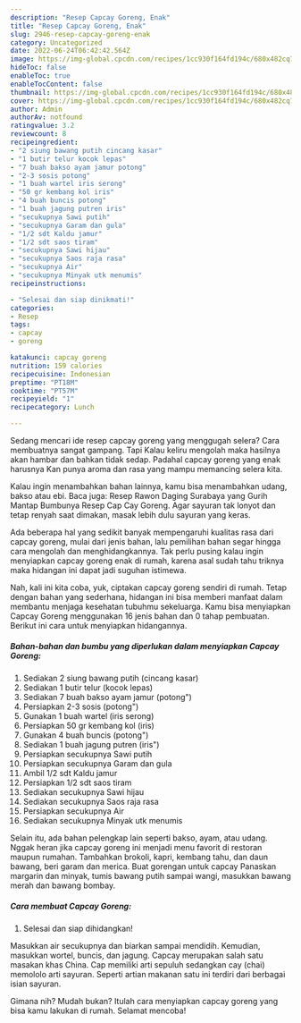 ```yaml
---
description: "Resep Capcay Goreng, Enak"
title: "Resep Capcay Goreng, Enak"
slug: 2946-resep-capcay-goreng-enak
category: Uncategorized
date: 2022-06-24T06:42:42.564Z
image: https://img-global.cpcdn.com/recipes/1cc930f164fd194c/680x482cq70/capcay-goreng-foto-resep-utama.jpg
hideToc: false
enableToc: true
enableTocContent: false
thumbnail: https://img-global.cpcdn.com/recipes/1cc930f164fd194c/680x482cq70/capcay-goreng-foto-resep-utama.jpg
cover: https://img-global.cpcdn.com/recipes/1cc930f164fd194c/680x482cq70/capcay-goreng-foto-resep-utama.jpg
author: Admin
authorAv: notfound
ratingvalue: 3.2
reviewcount: 8
recipeingredient:
- "2 siung bawang putih cincang kasar"
- "1 butir telur kocok lepas"
- "7 buah bakso ayam jamur potong"
- "2-3 sosis potong"
- "1 buah wartel iris serong"
- "50 gr kembang kol iris"
- "4 buah buncis potong"
- "1 buah jagung putren iris"
- "secukupnya Sawi putih"
- "secukupnya Garam dan gula"
- "1/2 sdt Kaldu jamur"
- "1/2 sdt saos tiram"
- "secukupnya Sawi hijau"
- "secukupnya Saos raja rasa"
- "secukupnya Air"
- "secukupnya Minyak utk menumis"
recipeinstructions:

- "Selesai dan siap dinikmati!"
categories:
- Resep
tags:
- capcay
- goreng

katakunci: capcay goreng 
nutrition: 159 calories
recipecuisine: Indonesian
preptime: "PT18M"
cooktime: "PT57M"
recipeyield: "1"
recipecategory: Lunch

---
```



Sedang mencari ide resep capcay goreng yang menggugah selera? Cara membuatnya sangat gampang. Tapi Kalau keliru mengolah maka hasilnya akan hambar dan bahkan tidak sedap. Padahal capcay goreng yang enak harusnya Kan punya aroma dan rasa yang mampu memancing selera kita.


Kalau ingin menambahkan bahan lainnya, kamu bisa menambahkan udang, bakso atau ebi. Baca juga: Resep Rawon Daging Surabaya yang Gurih Mantap Bumbunya Resep Cap Cay Goreng. Agar sayuran tak lonyot dan tetap renyah saat dimakan, masak lebih dulu sayuran yang keras.

Ada beberapa hal yang sedikit banyak mempengaruhi kualitas rasa dari capcay goreng, mulai dari jenis bahan, lalu pemilihan bahan segar hingga cara mengolah dan menghidangkannya. Tak perlu pusing kalau ingin menyiapkan capcay goreng enak di rumah, karena asal sudah tahu triknya maka hidangan ini dapat jadi suguhan istimewa.


Nah, kali ini kita coba, yuk, ciptakan capcay goreng sendiri di rumah. Tetap dengan bahan yang sederhana, hidangan ini bisa memberi manfaat dalam membantu menjaga kesehatan tubuhmu sekeluarga. Kamu bisa menyiapkan Capcay Goreng menggunakan 16 jenis bahan dan 0 tahap pembuatan. Berikut ini cara untuk menyiapkan hidangannya.

<!--inarticleads1-->

##### Bahan-bahan dan bumbu yang diperlukan dalam menyiapkan Capcay Goreng:

1. Sediakan 2 siung bawang putih (cincang kasar)
1. Sediakan 1 butir telur (kocok lepas)
1. Sediakan 7 buah bakso ayam jamur (potong&#34;)
1. Persiapkan 2-3 sosis (potong&#34;)
1. Gunakan 1 buah wartel (iris serong)
1. Persiapkan 50 gr kembang kol (iris)
1. Gunakan 4 buah buncis (potong&#34;)
1. Sediakan 1 buah jagung putren (iris&#34;)
1. Persiapkan secukupnya Sawi putih
1. Persiapkan secukupnya Garam dan gula
1. Ambil 1/2 sdt Kaldu jamur
1. Persiapkan 1/2 sdt saos tiram
1. Sediakan secukupnya Sawi hijau
1. Sediakan secukupnya Saos raja rasa
1. Persiapkan secukupnya Air
1. Sediakan secukupnya Minyak utk menumis


Selain itu, ada bahan pelengkap lain seperti bakso, ayam, atau udang. Nggak heran jika capcay goreng ini menjadi menu favorit di restoran maupun rumahan. Tambahkan brokoli, kapri, kembang tahu, dan daun bawang, beri garam dan merica. Buat gorengan untuk capcay Panaskan margarin dan minyak, tumis bawang putih sampai wangi, masukkan bawang merah dan bawang bombay. 

<!--inarticleads2-->

##### Cara membuat Capcay Goreng:


1. Selesai dan siap dihidangkan!

Masukkan air secukupnya dan biarkan sampai mendidih. Kemudian, masukkan wortel, buncis, dan jagung. Capcay merupakan salah satu masakan khas China. Cap memiliki arti sepuluh sedangkan cay (chai) memololo arti sayuran. Seperti artian makanan satu ini terdiri dari berbagai isian sayuran. 

Gimana nih? Mudah bukan? Itulah cara menyiapkan capcay goreng yang bisa kamu lakukan di rumah. Selamat mencoba!
